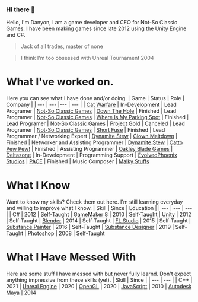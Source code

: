 ### Hi there 👋
Hello, I'm Danyon, I am a game developer and CEO for Not-So Classic Games. I have been making games since late 2012 using the Unity Engine and C#.
> Jack of all trades, master of none

> I think I'm too obsessed with Unreal Tournament 2004

# What I've worked on.
Here you can see what I have done and/or doing.
| Game | Status | Role | Company |
| --- | --- |--- | --- |
| [Cat Warfare](https://store.steampowered.com/app/923370/Cat_Warfare/) | In-Development | Lead Programer | [Not-So Classic Games](https://www.notsoclassicgames.com/)
| [Down The Hole](https://store.steampowered.com/app/1260160/Down_The_Hole/) | Finished | Lead Programer | [Not-So Classic Games](https://www.notsoclassicgames.com/)
| [Where Is My Parking Spot](https://store.steampowered.com/app/1374400/Where_Is_My_Parking_Spot/) | Finished | Lead Programer | [Not-So Classic Games](https://www.notsoclassicgames.com/)
| [Project Gold](https://sonicboomcolt.itch.io/project-gold) | Canceled | Lead Programer | [Not-So Classic Games](https://www.notsoclassicgames.com/)
| [Short Fuse](https://dynamite-stew.itch.io/short-fuse) | Finished | Lead Programmer / Networking Expert | [Dynamite Stew](https://dynamite-stew.itch.io/)
| [Clown Meltdown](https://dynamite-stew.itch.io/clown-meltdown) | Finished | Networker and Assisting Programmer | [Dynamite Stew](https://dynamite-stew.itch.io/)
| [Catto Pew Pew!](https://store.steampowered.com/app/2065330/Catto_Pew_Pew/) | Finished | Assisting Programmer | [Oakley Blade Games](https://oakleyblade.com/)
| [Deltazone](https://store.steampowered.com/app/2127310/Deltazone/) | In-Development | Programming Support | [EvolvedPhoenix Studios](https://twitter.com/EvolvedPhnixDev)
| [PACE](https://malkystuffs.itch.io/pace) | Finished | Music Composer | [Malky Stuffs](https://malkystuffs.itch.io/)

# What I Know
Want to know my skills? Check them out here. I'm still learning everyday and willing to improve what I know.
| Skill | Since | Education |
| --- | --- | --- |
| C# | 2012 | Self-Taught
| [GameMaker 8](https://gamemaker.io/en) | 2010 | Self-Taught
| [Unity](https://unity.com/) | 2012 | Self-Taught
| [Blender](https://www.blender.org/) | 2014 | Self-Taught
| [FL Studio](https://www.image-line.com/) | 2015 | Self-Taught
| [Substance Painter](https://www.adobe.com/products/substance3d-painter.html) | 2016 | Self-Taught
| [Substance Designer](https://www.adobe.com/products/substance3d-designer.html) | 2019 | Self-Taught
| [Photoshop](https://www.adobe.com/products/photoshop.html) | 2008 | Self-Taught

# What I Have Messed With
Here are some stuff I have messed with but never fully learnd. Don't expect anything impressive from these skills (yet).
| Skill | Since |
| --- | --- |
| C++ | 2021
| [Unreal Engine](https://www.unrealengine.com/en-US) | 2020
| [OpenGL](https://www.opengl.org/) | 2020
| [JavaScript](https://www.javascript.com/) | 2010
| [Autodesk Maya](https://www.autodesk.com/products/maya/overview?term=1-YEAR&tab=subscription) | 2014
